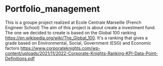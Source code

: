 # Portfolio_management
This is a groupe project realized at Ecole Centrale Marseille (French Engineer School)
The aim of this project is about create a investment fund. 
The one we decided to create is based on the Global 100 ranking https://en.wikipedia.org/wiki/The_Global_100. 
It's a ranking that gives a grade based on Environmental, Social, Government (ESG) and Economic factors https://www.corporateknights.com/wp-content/uploads/2021/11/2022-Corporate-Knights-Ranking-KPI-Data-Point-Definitions.pdf 
